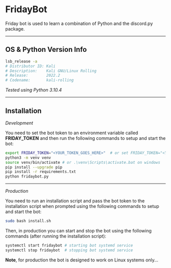 
# FridayBot

Friday bot is used to learn a combination of Python and the discord.py package.

---

## OS & Python Version Info

```bash
lsb_release -a
# Distributor ID: Kali
# Description:    Kali GNU/Linux Rolling
# Release:        2022.2
# Codename:       kali-rolling
```

*Tested using Python 3.10.4*

---

## Installation

*Development*

You need to set the bot token to an environment variable called **FRIDAY_TOKEN** and then run the following commands to setup and start the bot:

```bash
export FRIDAY_TOKEN="<YOUR_TOKEN_GOES_HERE>"  # or set FRIDAY_TOKEN="<YOUR_TOKEN_GOES_HERE>" on windows
python3 -m venv venv
source venv/bin/activate # or .\venv\Scripts\activate.bat on windows
pip install --upgrade pip
pip install -r requirements.txt
python fridaybot.py
```

---

*Production*

You need to run an installation script and pass the bot token to the installation script when prompted using the following commands to setup and start the bot:

```bash
sudo bash install.sh
```

Then, in production you can start and stop the bot using the following commands (after running the installation script):

```bash
systemctl start fridaybot # starting bot systemd service
systemctl stop fridaybot  # stopping bot systemd service
```

**Note**, for production the bot is designed to work on Linux systems only...
